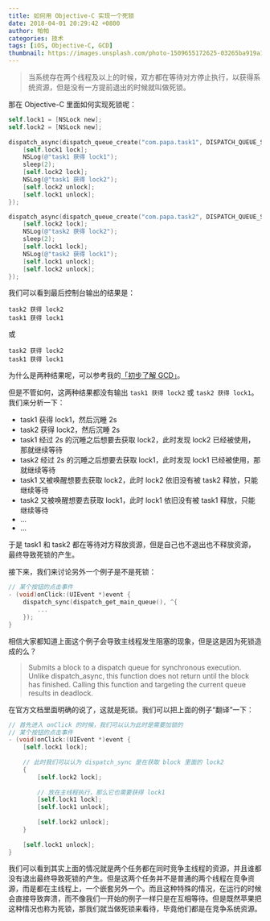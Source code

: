 ```yaml
---
title: 如何用 Objective-C 实现一个死锁
date: 2018-04-01 20:29:42 +0800
author: 帕帕
categories: 技术
tags: [iOS, Objective-C, GCD]
thumbnail: https://images.unsplash.com/photo-1509655172625-03265ba919a1?ixlib=rb-0.3.5&ixid=eyJhcHBfaWQiOjEyMDd9&s=24b01fba0d86b9fa95814c692429379f&auto=format&fit=crop&w=160&q=100
---
```


> 当系统存在两个线程及以上的时候，双方都在等待对方停止执行，以获得系统资源，但是没有一方提前退出的时候就叫做死锁。


那在 Objective-C 里面如何实现死锁呢：

```Objective-C 
self.lock1 = [NSLock new];
self.lock2 = [NSLock new];
    
dispatch_async(dispatch_queue_create("com.papa.task1", DISPATCH_QUEUE_SERIAL), ^{
    [self.lock1 lock];
    NSLog(@"task1 获得 lock1");
    sleep(2);
    [self.lock2 lock];
    NSLog(@"task1 获得 lock2");
    [self.lock2 unlock];
    [self.lock1 unlock];
});

dispatch_async(dispatch_queue_create("com.papa.task2", DISPATCH_QUEUE_SERIAL), ^{
    [self.lock2 lock];
    NSLog(@"task2 获得 lock2");
    sleep(2);
    [self.lock1 lock];
    NSLog(@"task2 获得 lock1");
    [self.lock1 unlock];
    [self.lock2 unlock];
});
```
我们可以看到最后控制台输出的结果是：

```
task2 获得 lock2
task1 获得 lock1
```

或

```
task2 获得 lock2
task1 获得 lock1
```

为什么是两种结果呢，可以参考我的[「初步了解 GCD」](https://hparis.github.io/blog/2017/09/05/%E5%88%9D%E6%AD%A5%E4%BA%86%E8%A7%A3GCD/)。

但是不管如何，这两种结果都没有输出 `task1 获得 lock2` 或 `task2 获得 lock1`。我们来分析一下：

* task1 获得 lock1，然后沉睡 2s
* task2 获得 lock2，然后沉睡 2s
* task1 经过 2s 的沉睡之后想要去获取 lock2，此时发现 lock2 已经被使用，那就继续等待
* task2 经过 2s 的沉睡之后想要去获取 lock1，此时发现 lock1 已经被使用，那就继续等待
* task1 又被唤醒想要去获取 lock2，此时 lock2 依旧没有被 task2 释放，只能继续等待
* task2 又被唤醒想要去获取 lock1，此时 lock1 依旧没有被 task1 释放，只能继续等待
* ...
* ...
    
于是 task1 和 task2 都在等待对方释放资源，但是自己也不退出也不释放资源，最终导致死锁的产生。


接下来，我们来讨论另外一个例子是不是死锁：

```Objective-C
// 某个按钮的点击事件
- (void)onClick:(UIEvent *)event {
    dispatch_sync(dispatch_get_main_queue(), ^{
        ...    
    });
}
```

相信大家都知道上面这个例子会导致主线程发生阻塞的现象，但是这是因为死锁造成的么？

> Submits a block to a dispatch queue for synchronous execution. Unlike dispatch_async, this function does not return until the block has finished. Calling this function and targeting the current queue results in deadlock.

在官方文档里面明确的说了，这就是死锁。我们可以把上面的例子“翻译”一下：

```Objective-C
// 首先进入 onClick 的时候，我们可以认为此时是需要加锁的
// 某个按钮的点击事件
- (void)onClick:(UIEvent *)event {
    [self.lock1 lock];
    
    // 此时我们可以认为 dispatch_sync 是在获取 block 里面的 lock2 
    {
        [self.lock2 lock];
        
        // 放在主线程执行，那么它也需要获得 lock1 
        [self.lock1 lock];
        [self.lock1 unlock];
        
        [self.lock2 unlock];
    }
    
    [self.lock1 unlock];
}
```

我们可以看到其实上面的情况就是两个任务都在同时竞争主线程的资源，并且谁都没有退出最终导致死锁的产生。但是这两个任务并不是普通的两个线程在竞争资源，而是都在主线程上，一个嵌套另外一个。而且这种特殊的情况，在运行的时候会直接导致奔溃，而不像我们一开始的例子一样只是在互相等待。但是既然苹果把这种情况也称为死锁，那我们就当做死锁来看待，毕竟他们都是在竞争系统资源。

